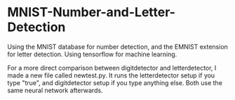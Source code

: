 # MNIST-Number-and-Letter-Detection

Using the MNIST database for number detection, and the EMNIST extension for letter detection. Using tensorflow for machine learning.

For a more direct comparison between digitdetector and letterdetector, I made a new file called newtest.py.
It runs the letterdetector setup if you type "true", and digitdetector setup if you type anything else. Both use the same neural network afterwards.

